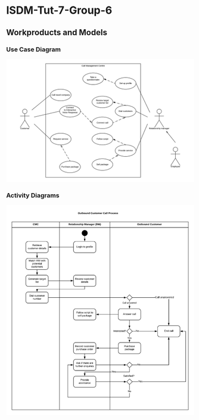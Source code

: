 # ISDM-Tut-7-Group-6

## Workproducts and Models
### Use Case Diagram
![](https://github.com/aishaxsyed/ISDM-Tut-7-Group-6/blob/master/Use%20Case%20Diagram.png)

### Activity Diagrams
![](https://github.com/aishaxsyed/ISDM-Tut-7-Group-6/blob/e48611f527678596f6d18f58b6c81c7dcdeda894/image.png)
